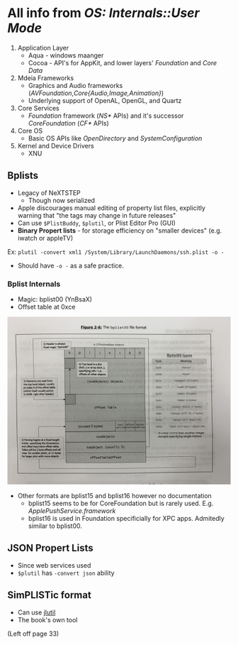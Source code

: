 # All info from *OS: Internals::User Mode*

1. Application Layer
	- Aqua - windows maanger
	- Cocoa - API's for AppKit, and  lower layers' _Foundation_ and _Core Data_
2. Mdeia Frameworks
	- Graphics and Audio frameworks (_AVFoundation_,_Core{Audio,Image,Animation}_)
	- Underlying support of OpenAL, OpenGL, and Quartz
3. Core Services
	- _Foundation_ framework (_NS*_ APIs) and it's successor _CoreFoundation_ (_CF*_ APIs)
4. Core OS
	- Basic OS APIs like _OpenDirectory_ and _SystemConfiguration_
5. Kernel and Device Drivers
	- XNU

## Bplists
- Legacy of NeXTSTEP
	- Though now serialized
- Apple discourages manual editing of property list files, explicitly warning that "the tags may change in future releases"
- Can use `$PlistBuddy`, `$plutil`, or Plist Editor Pro (GUI)
- **Binary Propert lists** - for storage efficiency on "smaller devices" (e.g. iwatch or appleTV)

Ex: `plutil -convert xml1 /System/Library/LaunchDaemons/ssh.plist -o -`
- Should have `-o -` as a safe practice.

### Bplist Internals
- Magic: bplist00 (YnBsaX)
- Offset table at 0xce

![Figure 2-6: The bbplist00 file format](MacInternals.assets/Fig2-6.jpg)

- Other formats are bplist15 and bplist16 however no documentation
	- bplist15 seems to be for CoreFoundation but is rarely used. E.g. _ApplePushService.framework_
	- bplist16 is used in Foundation specificially for XPC apps. Admitedly similar to bplist00.

## JSON Propert Lists
- Since web services used
- `$plutil` has `-convert json` ability

## SimPLISTic format
- Can use [jlutil](http://newosxbook.com/tools/jlutil.html)
- The book's own tool

(Left off page 33)
